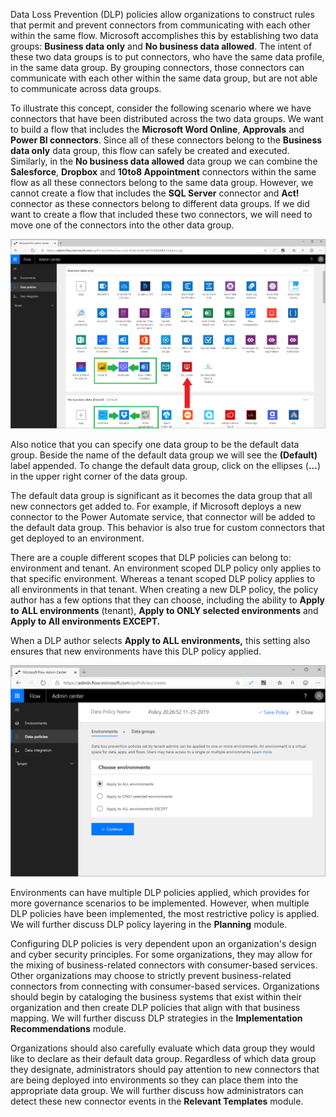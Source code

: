 Data Loss Prevention (DLP) policies allow organizations to construct
rules that permit and prevent connectors from communicating with each
other within the same flow. Microsoft accomplishes this by establishing
two data groups: **Business data only** and **No business data
allowed**. The intent of these two data groups is to put connectors, who
have the same data profile, in the same data group. By grouping
connectors, those connectors can communicate with each other within the
same data group, but are not able to communicate across data groups.

To illustrate this concept, consider the following scenario where we
have connectors that have been distributed across the two data groups.
We want to build a flow that includes the **Microsoft Word Online**,
**Approvals** and **Power BI connectors**. Since all of these connectors
belong to the **Business data only** data group, this flow can safely be
created and executed. Similarly, in the **No business data allowed**
data group we can combine the **Salesforce**, **Dropbox** and **10to8
Appointment** connectors within the same flow as all these connectors
belong to the same data group. However, we cannot create a flow that
includes the **SQL Server** connector and **Act!** connector as these
connectors belong to different data groups. If we did want to create a
flow that included these two connectors, we will need to move one of the
connectors into the other data group.

![Data Loss Prevent Policy that includes connectors in the Business data only group and No Business data allowed](../media/2-dlp.png)

Also notice that you can specify one data group to be the default data
group. Beside the name of the default data group we will see the
**(Default)** label appended. To change the default data group, click on
the ellipses (**...**) in the upper right corner of the data group.

The default data group is significant as it becomes the data group that
all new connectors get added to. For example, if Microsoft deploys a new
connector to the Power Automate service, that connector will be added to
the default data group. This behavior is also true for custom connectors
that get deployed to an environment.

There are a couple different scopes that DLP policies can belong to:
environment and tenant. An environment scoped DLP policy only applies to
that specific environment. Whereas a tenant scoped DLP policy applies to
all environments in that tenant. When creating a new DLP policy, the
policy author has a few options that they can choose, including the
ability to **Apply to** **ALL environments** (tenant), **Apply to ONLY
selected environments** and **Apply to All environments EXCEPT.**

When a DLP author selects **Apply to ALL environments,** this setting
also ensures that new environments have this DLP policy applied.

![DLP policy applied](../media/3-create-dlp.png)

Environments can have multiple DLP policies applied, which provides for
more governance scenarios to be implemented. However, when multiple DLP
policies have been implemented, the most restrictive policy is applied.
We will further discuss DLP policy layering in the **Planning** module.

Configuring DLP policies is very dependent upon an organization's design
and cyber security principles. For some organizations, they may allow
for the mixing of business-related connectors with consumer-based
services. Other organizations may choose to strictly prevent
business-related connectors from connecting with consumer-based
services. Organizations should begin by cataloging the business systems
that exist within their organization and then create DLP policies that
align with that business mapping. We will further discuss DLP strategies
in the **Implementation Recommendations** module.

Organizations should also carefully evaluate which data group they would
like to declare as their default data group. Regardless of which data
group they designate, administrators should pay attention to new
connectors that are being deployed into environments so they can place
them into the appropriate data group. We will further discuss how
administrators can detect these new connector events in the **Relevant
Templates** module.
